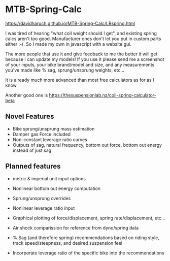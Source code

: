 # MTB-Spring-Calc

https://davidharuch.github.io/MTB-Spring-Calc/LRspring.html

I was tired of hearing "what coil weight should I get", and existing spring calcs aren't too good. Manufacturer ones don't let you put in custom parts either :-(. So I made my own in javascript with a website gui.

The more people that use it and give feedback to me the better it will get because I can update my models! If you use it please send me a screenshot of your inputs, your bike brand/model and size, and any measurements you've made like % sag, sprung/unsprung weights, etc...

It is already much more advanced than most free calculators as for as I know

Another good one is https://thesuspensionlab.nz/coil-spring-calculator-beta

## Novel Features

* Bike sprung/unsprung mass estimation
* Damper gas Force included
* Non-constant leverage ratio curves
* Outputs of sag, natural frequency, bottom out force, bottom out energy instead of just sag

## Planned features

* metric & imperial unit input options
* Nonlinear bottom out energy computation
* Sprung/unsprung overrides
* Nonlinear leverage ratio input
* Graphical plotting of force/displacement, spring rate/displacement, etc...
* Air shock comparission for reference from dyno/spring data

* % Sag (and therefore spring) recommendations based on riding style, track speed/steepness, and desired suspension feel
* Incorporate leverage ratio of the specific bike into the recommendations
